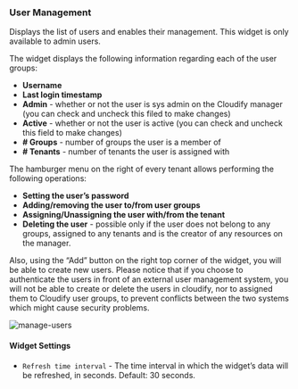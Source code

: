 ### User Management
Displays the list of users and enables their management. This widget is only available to admin users.
 
The widget displays the following information regarding each of the user groups:

* **Username**
* **Last login timestamp**
* **Admin** - whether or not the user is sys admin on the Cloudify manager (you can check and uncheck this filed to make changes)
* **Active** - whether or not the user is active (you can check and uncheck this field to make changes) 
* **# Groups** - number of groups the user is a member of
* **# Tenants** - number of tenants the user is assigned with
 
The hamburger menu on the right of every tenant allows performing the following operations:

* **Setting the user’s password**
* **Adding/removing the user to/from user groups**
* **Assigning/Unassigning the user with/from the tenant** 
* **Deleting the user** - possible only if the user does not belong to any groups, assigned to any tenants and is the creator of any resources on the manager. 
 
Also, using the “Add” button on the right top corner of the widget, you will be able to create new users.
Please notice that if you choose to  authenticate the users in front of an external user management system, you will not be able to create or delete the users in cloudify, nor to assigned them to Cloudify user groups,  to prevent conflicts between the two systems which might cause security problems. 

![manage-users](https://docs.cloudify.co/5.0.5/images/ui/widgets/manage-users.png)

#### Widget Settings 
* `Refresh time interval` - The time interval in which the widget’s data will be refreshed, in seconds. Default: 30 seconds.
